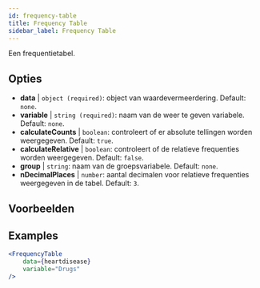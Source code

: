 ```yaml
---
id: frequency-table
title: Frequency Table
sidebar_label: Frequency Table
---
```


Een frequentietabel.

## Opties

* __data__ | `object (required)`: object van waardevermeerdering. Default: `none`.
* __variable__ | `string (required)`: naam van de weer te geven variabele. Default: `none`.
* __calculateCounts__ | `boolean`: controleert of er absolute tellingen worden weergegeven. Default: `true`.
* __calculateRelative__ | `boolean`: controleert of de relatieve frequenties worden weergegeven. Default: `false`.
* __group__ | `string`: naam van de groepsvariabele. Default: `none`.
* __nDecimalPlaces__ | `number`: aantal decimalen voor relatieve frequenties weergegeven in de tabel. Default: `3`.


## Voorbeelden

## Examples

```jsx live
<FrequencyTable
    data={heartdisease} 
    variable="Drugs"
/>
```
